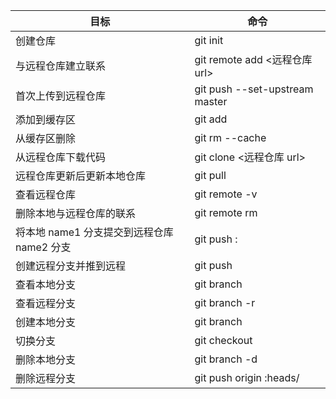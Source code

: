 | 目标                                       | 命令                                  |
| ------------------------------------------ | ------------------------------------- |
| 创建仓库                                   | git init                              |
| 与远程仓库建立联系                         | git remote add <name> <远程仓库 url>  |
| 首次上传到远程仓库                         | git push --set-upstream <name> master |
| 添加到缓存区                               | git add                               |
| 从缓存区删除                               | git rm --cache <fileName>             |
| 从远程仓库下载代码                         | git clone <远程仓库 url>              |
| 远程仓库更新后更新本地仓库                 | git pull                              |
| 查看远程仓库                               | git remote -v                         |
| 删除本地与远程仓库的联系                   | git remote rm <name>                  |
| 将本地 name1 分支提交到远程仓库 name2 分支 | git push <name> <name1>:<name2>       |
| 创建远程分支并推到远程                     | git push <name> <branch-name>         |
| 查看本地分支                               | git branch                            |
| 查看远程分支                               | git branch -r                         |
| 创建本地分支                               | git branch <branch-name>              |
| 切换分支                                   | git checkout <branch-name>            |
| 删除本地分支                               | git branch -d <branch-name>           |
| 删除远程分支                               | git push origin :heads/<branch-name>  |
